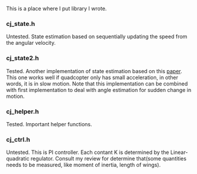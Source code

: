 This is a place where I put library I wrote.

### cj_state.h
Untested. State estimation based on sequentially updating the speed from the angular velocity.

### cj_state2.h
Tested. Another implementation of state estimation based on this [paper](http://ieeexplore.ieee.org/xpls/abs_all.jsp?arnumber=4419916&tag=1). This one works well if quadcopter only has small acceleration, in other words, it is in slow motion. Note that this implementation can be combined with first implementation to deal with angle estimation for sudden change in motion.

### cj_helper.h
Tested. Important helper functions. 

### cj_ctrl.h
Untested. This is PI controller. Each contant K is determined by the Linear-quadratic regulator. Consult my review for determine that(some quantities needs to be measured, like moment of inertia, length of wings).
